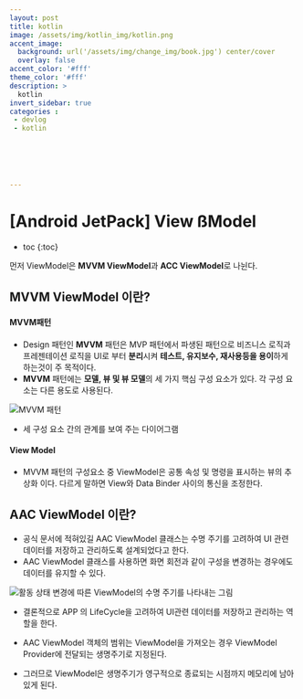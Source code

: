 ```yaml
---
layout: post
title: kotlin
image: /assets/img/kotlin_img/kotlin.png
accent_image: 
  background: url('/assets/img/change_img/book.jpg') center/cover
  overlay: false
accent_color: '#fff'
theme_color: '#fff'
description: >
  kotlin
invert_sidebar: true
categories :
 - devlog	
 - kotlin






---
```


# [Android JetPack] View ßModel



* toc
{:toc}


먼저 ViewModel은 **MVVM ViewModel**과 **ACC ViewModel**로 나뉜다.



## MVVM ViewModel 이란?

#### 	MVVM패턴

- Design 패턴인 **MVVM** 패턴은 MVP 패턴에서 파생된 패턴으로 비즈니스 로직과 프레젠테이션 로직을 UI로 부터 **분리**시켜 **테스트, 유지보수, 재사용등을 용이**하게 하는것이 주 목적이다.
- **MVVM** 패턴에는 **모델, 뷰 및 뷰 모델**의 세 가지 핵심 구성 요소가 있다. 각 구성 요소는 다른 용도로 사용된다.



![MVVM 패턴](https://learn.microsoft.com/ko-kr/dotnet/architecture/maui/media/mvvm-pattern.png)

- 세 구성 요소 간의 관계를 보여 주는 다이어그램

#### 	View Model

- MVVM 패턴의 구성요소 중 ViewModel은 공통 속성 및 명령을 표시하는 뷰의 추상화 이다. 다르게 말하면 View와 Data Binder 사이의 통신을 조정한다.



## AAC ViewModel 이란?

- 공식 문서에 적혀있길 AAC ViewModel 클래스는 수명 주기를 고려하여 UI 관련 데이터를 저장하고 관리하도록 설계되었다고 한다. 
- AAC ViewModel 클래스를 사용하면 화면 회전과 같이 구성을 변경하는 경우에도 데이터를 유지할 수 있다.

![활동 상태 변경에 따른 ViewModel의 수명 주기를 나타내는 그림](https://developer.android.com/static/images/topic/libraries/architecture/viewmodel-lifecycle.png?hl=ko)

- 결론적으로 APP 의 LifeCycle을 고려하여 UI관련 데이터를 저장하고 관리하는 역할을 한다.

- AAC ViewModel 객체의 범위는 ViewModel을 가져오는 경우 ViewModel Provider에 전달되는 생명주기로 지정된다. 
- 그러므로 ViewModel은 생명주기가 영구적으로 종료되는 시점까지 메모리에 남아있게 된다.